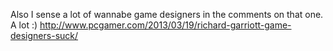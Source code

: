 Also I sense a lot of wannabe game designers in the comments on that one. A lot :) http://www.pcgamer.com/2013/03/19/richard-garriott-game-designers-suck/